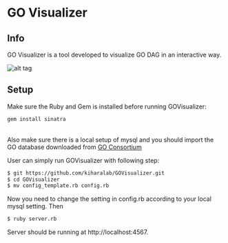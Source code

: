 <h1>GO Visualizer</h1>

Info
-----
GO Visualizer is a tool developed to visualize GO DAG in an interactive way.

![alt tag](http://kiharalab.org/web/govis.png)

Setup
-----
Make sure the Ruby and Gem is installed before running GOVisualizer:
```bash
gem install sinatra
```

<br>
Also make sure there is a local setup of mysql and you should import the GO database downloaded from 
<a href="http://archive.geneontology.org/latest-full/">GO Consortium</a>

<br>
 
User can simply run GOVisualizer with following step:

```bash
$ git https://github.com/kiharalab/GOVisualizer.git
$ cd GOVisualizer
$ mv config_template.rb config.rb
```

Now you need to change the setting in config.rb according to your local mysql setting. Then

```bash
$ ruby server.rb
```

Server should be running at http://localhost:4567.
